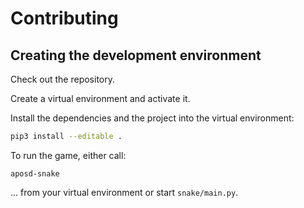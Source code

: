 # Contributing

## Creating the development environment

Check out the repository.

Create a virtual environment and activate it.

Install the dependencies and the project into the virtual environment:

```bash
pip3 install --editable .
```

To run the game, either call:

```
aposd-snake
```

... from your virtual environment or start `snake/main.py`.
